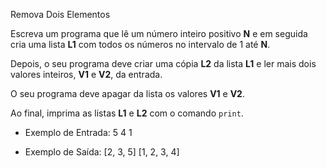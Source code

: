Remova Dois Elementos

Escreva um programa que lê um número inteiro positivo **N** e em
seguida cria uma lista **L1** com todos os números no intervalo de 1 até **N**.

Depois, o seu programa deve criar uma cópia **L2** da lista **L1** e ler
mais dois valores inteiros, **V1** e **V2**, da entrada.

O seu programa deve apagar da lista os valores **V1** e **V2**.

Ao final, imprima as listas **L1** e **L2** com o comando `print`.

- Exemplo de Entrada:
5
4
1

- Exemplo de Saída:
[2, 3, 5]
[1, 2, 3, 4]
